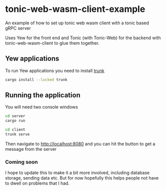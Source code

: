 # tonic-web-wasm-client-example
An example of how to set up tonic web wasm client with a tonic based gRPC server 

Uses Yew for the front end and Tonic (with Tonic-Web) for the backend with tonic-web-wasm-client to glue them together. 

## Yew applications
To run Yew applications you need to install [trunk](https://trunkrs.dev/) 

```bash
cargo install --locked trunk
```

## Running the application
You will need two console windows

```bash 
cd server
cargo run
```

```bash
cd client
trunk serve
```

Then navigate to [http://localhost:8080](http://localhost:8080) and you can hit the button to get a message from the server

### Coming soon
I hope to update this to make it a bit more involved, including
database storage, sending data etc. But for now hopefully this helps 
people not have to dwell on problems that I had. 